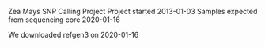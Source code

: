 Zea Mays SNP Calling Project
Project started 2013-01-03
Samples expected from sequencing core 2020-01-16

We downloaded refgen3 on 2020-01-16
